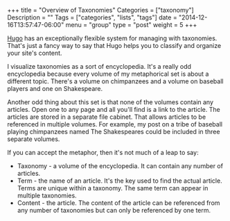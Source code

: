 +++
title = "Overview of Taxonomies"
Categories = ["taxonomy"]
Description = ""
Tags = ["categories", "lists", "tags"]
date = "2014-12-16T13:57:47-06:00"
menu = "group"
type = "post"
weight = 5
+++

[Hugo](http://gohugo.io/) has an exceptionally flexible system for managing with taxonomies.
That's just a fancy way to say that Hugo helps you to classify and organize your site's content.

<!--more-->
I visualize taxonomies as a sort of encyclopedia. It's a really odd encyclopedia because every volume of
my metaphorical set is about a different topic. There's a volume on chimpanzees and a volume on baseball
players and one on Shakespeare.

Another odd thing about this set is that none of the volumes contain any articles. Open one to any
page and all you'll find is a link to the article. The articles are stored in a separate file cabinet.
That allows articles to be referenced in multiple volumes. For example, my post on a tribe of baseball
playing chimpanzees named The Shakespeares could be included in three separate volumes.

If you can accept the metaphor, then it's not much of a leap to say:

* Taxonomy - a volume of the encyclopedia. It can contain any number of articles.
* Term - the name of an article. It's the key used to find the actual article. Terms are unique within a taxonomy. The same term can appear in multiple taxonomies.
* Content - the article. The content of the article can be referenced from any number of taxonomies but can only be referenced by one term.
